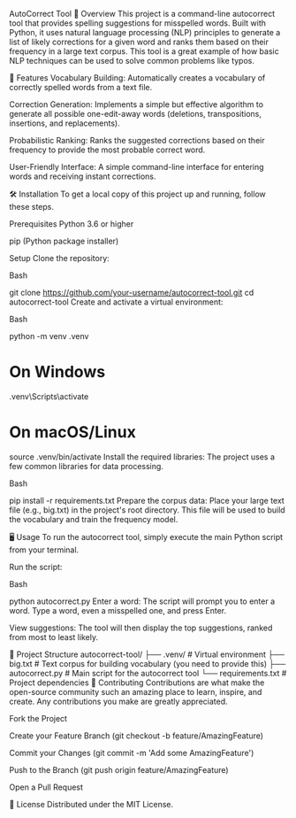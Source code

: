 AutoCorrect Tool
📝 Overview
This project is a command-line autocorrect tool that provides spelling suggestions for misspelled words. Built with Python, it uses natural language processing (NLP) principles to generate a list of likely corrections for a given word and ranks them based on their frequency in a large text corpus. This tool is a great example of how basic NLP techniques can be used to solve common problems like typos.

🚀 Features
Vocabulary Building: Automatically creates a vocabulary of correctly spelled words from a text file.

Correction Generation: Implements a simple but effective algorithm to generate all possible one-edit-away words (deletions, transpositions, insertions, and replacements).

Probabilistic Ranking: Ranks the suggested corrections based on their frequency to provide the most probable correct word.

User-Friendly Interface: A simple command-line interface for entering words and receiving instant corrections.

🛠️ Installation
To get a local copy of this project up and running, follow these steps.

Prerequisites
Python 3.6 or higher

pip (Python package installer)

Setup
Clone the repository:

Bash

git clone https://github.com/your-username/autocorrect-tool.git
cd autocorrect-tool
Create and activate a virtual environment:

Bash

python -m venv .venv
# On Windows
.venv\Scripts\activate
# On macOS/Linux
source .venv/bin/activate
Install the required libraries:
The project uses a few common libraries for data processing.

Bash

pip install -r requirements.txt
Prepare the corpus data:
Place your large text file (e.g., big.txt) in the project's root directory. This file will be used to build the vocabulary and train the frequency model.

🖥️ Usage
To run the autocorrect tool, simply execute the main Python script from your terminal.

Run the script:

Bash

python autocorrect.py
Enter a word:
The script will prompt you to enter a word. Type a word, even a misspelled one, and press Enter.

View suggestions:
The tool will then display the top suggestions, ranked from most to least likely.

📂 Project Structure
autocorrect-tool/
├── .venv/                     # Virtual environment
├── big.txt                    # Text corpus for building vocabulary (you need to provide this)
├── autocorrect.py             # Main script for the autocorrect tool
└── requirements.txt           # Project dependencies
🤝 Contributing
Contributions are what make the open-source community such an amazing place to learn, inspire, and create. Any contributions you make are greatly appreciated.

Fork the Project

Create your Feature Branch (git checkout -b feature/AmazingFeature)

Commit your Changes (git commit -m 'Add some AmazingFeature')

Push to the Branch (git push origin feature/AmazingFeature)

Open a Pull Request

📄 License
Distributed under the MIT License.
